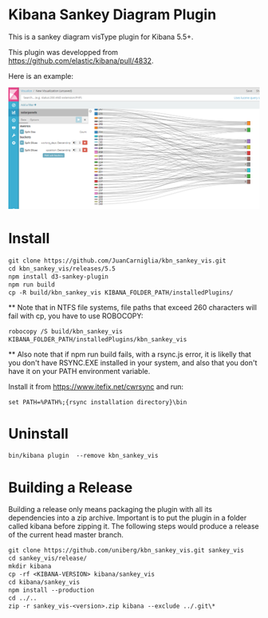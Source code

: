 # Kibana Sankey Diagram Plugin

This is a sankey diagram visType plugin for Kibana 5.5+.

This plugin was developped from <https://github.com/elastic/kibana/pull/4832>.

Here is an example:

![Sankey](sankey_5_5_Screenshot1.PNG)

# Install

```
git clone https://github.com/JuanCarniglia/kbn_sankey_vis.git
cd kbn_sankey_vis/releases/5.5
npm install d3-sankey-plugin
npm run build
cp -R build/kbn_sankey_vis KIBANA_FOLDER_PATH/installedPlugins/
```

** Note that in NTFS file systems, file paths that exceed 260 characters will fail with cp, you have to use ROBOCOPY:

```
robocopy /S build/kbn_sankey_vis KIBANA_FOLDER_PATH/installedPlugins/kbn_sankey_vis
```

** Also note that if npm run build fails, with a rsync.js error, it is likelly that you don't have RSYNC.EXE installed
in your system, and also that you don't have it on your PATH environment variable.

Install it from https://www.itefix.net/cwrsync and run:

```
set PATH=%PATH%;{rsync installation directory}\bin
```

# Uninstall

```
bin/kibana plugin  --remove kbn_sankey_vis
```

# Building a Release
Building a release only means packaging the plugin with all its dependencies into a zip archive. Important is to put the plugin in a folder called kibana before zipping it.
The following steps would produce a release of the current head master branch.
```
git clone https://github.com/uniberg/kbn_sankey_vis.git sankey_vis
cd sankey_vis/release/
mkdir kibana
cp -rf <KIBANA-VERSION> kibana/sankey_vis
cd kibana/sankey_vis
npm install --production
cd ../..
zip -r sankey_vis-<version>.zip kibana --exclude ../.git\*
```
